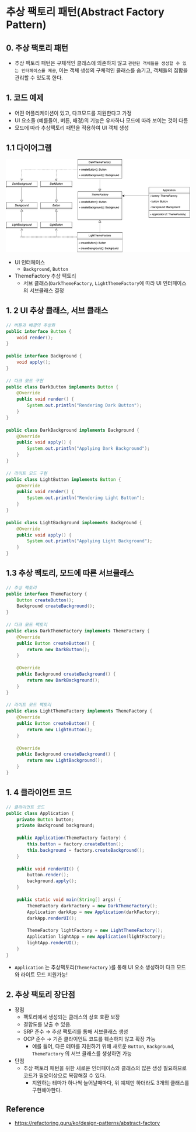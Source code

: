 # 추상 팩토리 패턴(Abstract Factory Pattern)

## 0. 추상 팩토리 패턴

- 추상 팩토리 패턴은 구체적인 클래스에 의존하지 않고 `관련된 객체들을 생성할 수 있는 인터페이스를 제공`, 이는 객체 생성의 구체적인 클래스를 숨기고, 객체들의 집합을 관리할 수 있도록 한다.

## 1. 코드 예제

- 어떤 어플리케이션이 있고, 다크모드를 지원한다고 가정
- UI 요소들 (예를들어, 버튼, 배경)의 기능은 유사하나 모드에 따라 보이는 것이 다름
- 모드에 따라 추상팩토리 패턴을 적용하여 UI 객체 생성

## 1.1 다이어그램

![abstract-factory-method.png](../images/abstract-factory-method.png)

- UI 인터페이스
    - `Background`, `Button`
- ThemeFactory 추상 팩토리
    - 서브 클래스(`DarkThemeFactory`, `LightThemeFactory`에 따라 UI 인터페이스의 서브클래스 결정

## 1. 2 UI 추상 클래스, 서브 클래스

```java
// 버튼과 배경의 추상화
public interface Button {
    void render();
}

public interface Background {
    void apply();
}

// 다크 모드 구현
public class DarkButton implements Button {
    @Override
    public void render() {
        System.out.println("Rendering Dark Button");
    }
}

public class DarkBackground implements Background {
    @Override
    public void apply() {
        System.out.println("Applying Dark Background");
    }
}

// 라이트 모드 구현
public class LightButton implements Button {
    @Override
    public void render() {
        System.out.println("Rendering Light Button");
    }
}

public class LightBackground implements Background {
    @Override
    public void apply() {
        System.out.println("Applying Light Background");
    }
}
```

## 1.3 추상 팩토리, 모드에 따른 서브클래스

```java
// 추상 팩토리
public interface ThemeFactory {
    Button createButton();
    Background createBackground();
}

// 다크 모드 팩토리
public class DarkThemeFactory implements ThemeFactory {
    @Override
    public Button createButton() {
        return new DarkButton();
    }

    @Override
    public Background createBackground() {
        return new DarkBackground();
    }
}

// 라이트 모드 팩토리
public class LightThemeFactory implements ThemeFactory {
    @Override
    public Button createButton() {
        return new LightButton();
    }

    @Override
    public Background createBackground() {
        return new LightBackground();
    }
}
```

## 1. 4 클라이언트 코드

```java
// 클라이언트 코드
public class Application {
    private Button button;
    private Background background;

    public Application(ThemeFactory factory) {
        this.button = factory.createButton();
        this.background = factory.createBackground();
    }

    public void renderUI() {
        button.render();
        background.apply();
    }

    public static void main(String[] args) {
        ThemeFactory darkFactory = new DarkThemeFactory();
        Application darkApp = new Application(darkFactory);
        darkApp.renderUI();

        ThemeFactory lightFactory = new LightThemeFactory();
        Application lightApp = new Application(lightFactory);
        lightApp.renderUI();
    }
}
```

- `Application` 는 추상팩토리(`ThemeFactory` )를 통해 UI 요소 생성하여 다크 모드와 라이트 모드 지원가능!

## 2. 추상 팩토리 장단점

- 장점
    - 팩토리에서 생성되는 클래스의  상호 호환 보장
    - 결합도를 낮출 수 있음.
    - SRP 준수 → 추상 팩토리를 통해 서브클래스 생성
    - OCP 준수 → 기존 클라이언트 코드를 훼손하지 않고 확장 가능
        - 예를 들어, 다른 테마를 지원하기 위해 새로운 `Button`, `Background`, `ThemeFactory` 의 서브 클래스를 생성하면 가능
- 단점
    - 추상 팩토리 패턴을 위한 새로운 인터페이스와 클래스의 많은 생성 필요하므로 코드가 필요이상으로 복잡해질 수 있다.
        - 지원하는 테마가 하나씩 늘어날때마다, 위 예제만 하더라도 3개의 클래스를 구현해야한다.

## Reference

- https://refactoring.guru/ko/design-patterns/abstract-factory